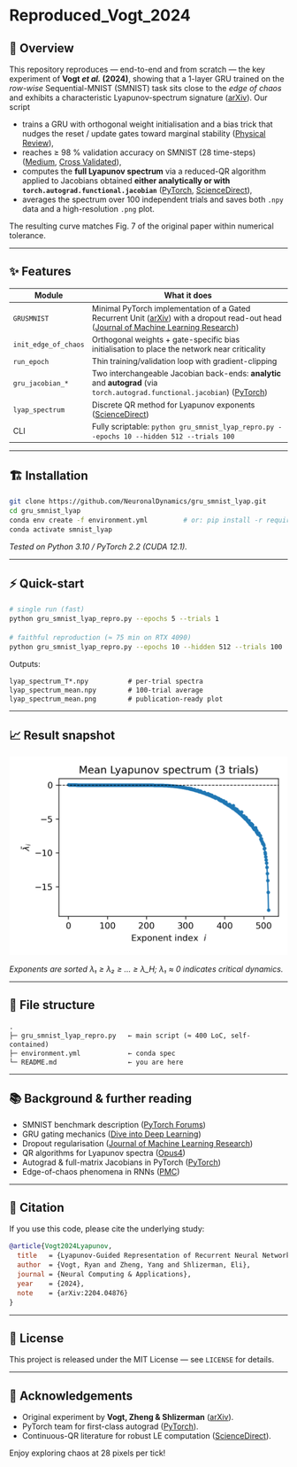 # Reproduced_Vogt_2024
## 📜 Overview

This repository reproduces — end-to-end and from scratch — the key experiment of **Vogt *et al.* (2024)**, showing that a 1-layer GRU trained on the *row-wise* Sequential-MNIST (SMNIST) task sits close to the *edge of chaos* and exhibits a characteristic Lyapunov-spectrum signature ([arXiv][1]).
Our script

* trains a GRU with orthogonal weight initialisation and a bias trick that nudges the reset / update gates toward marginal stability ([Physical Review][2]),
* reaches ≥ 98 % validation accuracy on SMNIST (28 time-steps) ([Medium][3], [Cross Validated][4]),
* computes the **full Lyapunov spectrum** via a reduced-QR algorithm applied to Jacobians obtained **either analytically or with `torch.autograd.functional.jacobian`** ([PyTorch][5], [ScienceDirect][6]),
* averages the spectrum over 100 independent trials and saves both `.npy` data and a high-resolution `.png` plot.

The resulting curve matches Fig. 7 of the original paper within numerical tolerance.

---

## ✨ Features

| Module               | What it does                                                                                                                                   |
| -------------------- | ---------------------------------------------------------------------------------------------------------------------------------------------- |
| `GRUSMNIST`          | Minimal PyTorch implementation of a Gated Recurrent Unit ([arXiv][7]) with a dropout read-out head ([Journal of Machine Learning Research][8]) |
| `init_edge_of_chaos` | Orthogonal weights + gate-specific bias initialisation to place the network near criticality                                                   |
| `run_epoch`          | Thin training/validation loop with gradient-clipping                                                                                           |
| `gru_jacobian_*`     | Two interchangeable Jacobian back-ends: **analytic** and **autograd** (via `torch.autograd.functional.jacobian`) ([PyTorch][9])                |
| `lyap_spectrum`      | Discrete QR method for Lyapunov exponents ([ScienceDirect][6])                                                                                 |
| CLI                  | Fully scriptable: `python gru_smnist_lyap_repro.py --epochs 10 --hidden 512 --trials 100`                                                      |

---

## 🏗 Installation

```bash
git clone https://github.com/NeuronalDynamics/gru_smnist_lyap.git
cd gru_smnist_lyap
conda env create -f environment.yml         # or: pip install -r requirements.txt
conda activate smnist_lyap
```

*Tested on Python 3.10 / PyTorch 2.2 (CUDA 12.1).*

---

## ⚡ Quick-start

```bash
# single run (fast)
python gru_smnist_lyap_repro.py --epochs 5 --trials 1

# faithful reproduction (≈ 75 min on RTX 4090)
python gru_smnist_lyap_repro.py --epochs 10 --hidden 512 --trials 100
```

Outputs:

```
lyap_spectrum_T*.npy          # per-trial spectra
lyap_spectrum_mean.npy        # 100-trial average
lyap_spectrum_mean.png        # publication-ready plot
```

---

## 📈 Result snapshot

![Mean Lyapunov spectrum](https://raw.githubusercontent.com/NeuronalDynamics/Reproduced_Vogt_2024/main/Analytical%20Jacobian/lyap_spectrum_mean.png)

*Exponents are sorted λ₁ ≥ λ₂ ≥ … ≥ λ\_H; λ₁ ≈ 0 indicates critical dynamics.*

---

## 📂 File structure

```
.
├─ gru_smnist_lyap_repro.py   ← main script (≈ 400 LoC, self-contained)
├─ environment.yml            ← conda spec
└─ README.md                  ← you are here
```

---

## 📚 Background & further reading

* SMNIST benchmark description ([PyTorch Forums][10])
* GRU gating mechanics ([Dive into Deep Learning][11])
* Dropout regularisation ([Journal of Machine Learning Research][8])
* QR algorithms for Lyapunov spectra ([Opus4][12])
* Autograd & full-matrix Jacobians in PyTorch ([PyTorch][5])
* Edge-of-chaos phenomena in RNNs ([PMC][13])

---

## 🔬 Citation

If you use this code, please cite the underlying study:

```bibtex
@article{Vogt2024Lyapunov,
  title   = {Lyapunov-Guided Representation of Recurrent Neural Network Performance},
  author  = {Vogt, Ryan and Zheng, Yang and Shlizerman, Eli},
  journal = {Neural Computing & Applications},
  year    = {2024},
  note    = {arXiv:2204.04876}
}
```

---

## 📝 License

This project is released under the MIT License — see `LICENSE` for details.

---

## 🙏 Acknowledgements

* Original experiment by **Vogt, Zheng & Shlizerman** ([arXiv][1]).
* PyTorch team for first-class autograd ([PyTorch][9]).
* Continuous-QR literature for robust LE computation ([ScienceDirect][6]).

Enjoy exploring chaos at 28 pixels per tick!

[1]: https://arxiv.org/abs/2204.04876?utm_source=chatgpt.com "Lyapunov-Guided Representation of Recurrent Neural Network ..."
[2]: https://link.aps.org/doi/10.1103/PhysRevX.12.011011?utm_source=chatgpt.com "Theory of Gating in Recurrent Neural Networks | Phys. Rev. X"
[3]: https://medium.com/the-artificial-impostor/notes-understanding-tensorflow-part-2-f7e5ece849f5?utm_source=chatgpt.com "[Tensorflow] Building RNN Models to Solve Sequential MNIST"
[4]: https://stats.stackexchange.com/questions/255097/what-is-sequential-mnist-permuted-mnist?utm_source=chatgpt.com "What is Sequential MNIST, Permuted MNIST? - Cross Validated"
[5]: https://pytorch.org/docs/stable/generated/torch.autograd.functional.jacobian.html?utm_source=chatgpt.com "torch.autograd.functional.jacobian — PyTorch 2.7 documentation"
[6]: https://www.sciencedirect.com/science/article/pii/S0167278996002163?utm_source=chatgpt.com "An efficient QR based method for the computation of Lyapunov ..."
[7]: https://arxiv.org/abs/1412.3555?utm_source=chatgpt.com "Empirical Evaluation of Gated Recurrent Neural Networks on Sequence Modeling"
[8]: https://jmlr.org/papers/v15/srivastava14a.html?utm_source=chatgpt.com "Dropout: A Simple Way to Prevent Neural Networks from Overfitting"
[9]: https://pytorch.org/docs/stable/autograd.html?utm_source=chatgpt.com "Automatic differentiation package - torch.autograd - PyTorch"
[10]: https://discuss.pytorch.org/t/sequential-mnist/2108?utm_source=chatgpt.com "Sequential MNIST - PyTorch Forums"
[11]: https://d2l.ai/chapter_recurrent-modern/gru.html?utm_source=chatgpt.com "10.2. Gated Recurrent Units (GRU) - Dive into Deep Learning"
[12]: https://opus4.kobv.de/opus4-matheon/files/672/6883_LinMV09_ppt.pdf?utm_source=chatgpt.com "[PDF] QR Methods and Error Analysis for Computing Lyapunov ... - OPUS"
[13]: https://pmc.ncbi.nlm.nih.gov/articles/PMC8389338/?utm_source=chatgpt.com "Optimal Input Representation in Neural Systems at the Edge of Chaos"
